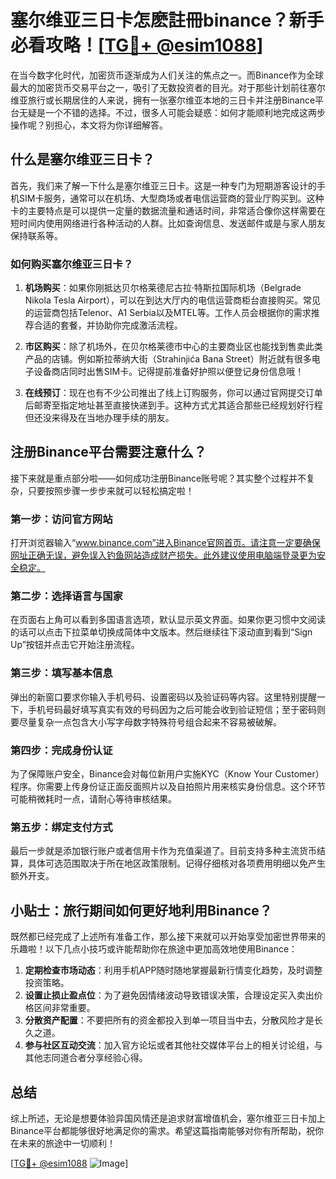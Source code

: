 # 塞尔维亚三日卡怎麽註冊binance？新手必看攻略！[[TG💪+ @esim1088](https://t.me/s/esim1088)]

在当今数字化时代，加密货币逐渐成为人们关注的焦点之一。而Binance作为全球最大的加密货币交易平台之一，吸引了无数投资者的目光。对于那些计划前往塞尔维亚旅行或长期居住的人来说，拥有一张塞尔维亚本地的三日卡并注册Binance平台无疑是一个不错的选择。不过，很多人可能会疑惑：如何才能顺利地完成这两步操作呢？别担心，本文将为你详细解答。

## 什么是塞尔维亚三日卡？

首先，我们来了解一下什么是塞尔维亚三日卡。这是一种专门为短期游客设计的手机SIM卡服务，通常可以在机场、大型商场或者电信运营商的营业厅购买到。这种卡的主要特点是可以提供一定量的数据流量和通话时间，非常适合像你这样需要在短时间内使用网络进行各种活动的人群。比如查询信息、发送邮件或是与家人朋友保持联系等。

### 如何购买塞尔维亚三日卡？

1. **机场购买**：如果你刚抵达贝尔格莱德尼古拉·特斯拉国际机场（Belgrade Nikola Tesla Airport），可以在到达大厅内的电信运营商柜台直接购买。常见的运营商包括Telenor、A1 Serbia以及MTEL等。工作人员会根据你的需求推荐合适的套餐，并协助你完成激活流程。
   
2. **市区购买**：除了机场外，在贝尔格莱德市中心的主要商业区也能找到售卖此类产品的店铺。例如斯拉蒂纳大街（Strahinjića Bana Street）附近就有很多电子设备商店同时出售SIM卡。记得提前准备好护照以便登记身份信息哦！

3. **在线预订**：现在也有不少公司推出了线上订购服务，你可以通过官网提交订单后邮寄至指定地址甚至直接快递到手。这种方式尤其适合那些已经规划好行程但还没来得及在当地办理手续的朋友。

## 注册Binance平台需要注意什么？

接下来就是重点部分啦——如何成功注册Binance账号呢？其实整个过程并不复杂，只要按照步骤一步步来就可以轻松搞定啦！

### 第一步：访问官方网站

打开浏览器输入“www.binance.com”进入Binance官网首页。请注意一定要确保网址正确无误，避免误入钓鱼网站造成财产损失。此外建议使用电脑端登录更为安全稳定。

### 第二步：选择语言与国家

在页面右上角可以看到多国语言选项，默认显示英文界面。如果你更习惯中文阅读的话可以点击下拉菜单切换成简体中文版本。然后继续往下滚动直到看到“Sign Up”按钮并点击它开始注册流程。

### 第三步：填写基本信息

弹出的新窗口要求你输入手机号码、设置密码以及验证码等内容。这里特别提醒一下，手机号码最好填写真实有效的号码因为之后可能会收到验证短信；至于密码则要尽量复杂一点包含大小写字母数字特殊符号组合起来不容易被破解。

### 第四步：完成身份认证

为了保障账户安全，Binance会对每位新用户实施KYC（Know Your Customer）程序。你需要上传身份证正面反面照片以及自拍照片用来核实身份信息。这个环节可能稍微耗时一点，请耐心等待审核结果。

### 第五步：绑定支付方式

最后一步就是添加银行账户或者信用卡作为充值渠道了。目前支持多种主流货币结算，具体可选范围取决于所在地区政策限制。记得仔细核对各项费用明细以免产生额外开支。

## 小贴士：旅行期间如何更好地利用Binance？

既然都已经完成了上述所有准备工作，那么接下来就可以开始享受加密世界带来的乐趣啦！以下几点小技巧或许能帮助你在旅途中更加高效地使用Binance：

1. **定期检查市场动态**：利用手机APP随时随地掌握最新行情变化趋势，及时调整投资策略。
2. **设置止损止盈点位**：为了避免因情绪波动导致错误决策，合理设定买入卖出价格区间非常重要。
3. **分散资产配置**：不要把所有的资金都投入到单一项目当中去，分散风险才是长久之道。
4. **参与社区互动交流**：加入官方论坛或者其他社交媒体平台上的相关讨论组，与其他志同道合者分享经验心得。

## 总结

综上所述，无论是想要体验异国风情还是追求财富增值机会，塞尔维亚三日卡加上Binance平台都能够很好地满足你的需求。希望这篇指南能够对你有所帮助，祝你在未来的旅途中一切顺利！

[[TG💪+ @esim1088](https://t.me/s/esim1088) ![Image](https://i.postimg.cc/4NQfJmqS/Snipaste-2025-05-13-00-14-12.png)]